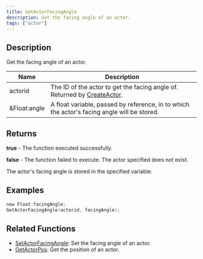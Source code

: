 ```yaml
---
title: GetActorFacingAngle
description: Get the facing angle of an actor.
tags: ["actor"]
---
```


<VersionWarn version='SA-MP 0.3.7' />

## Description

Get the facing angle of an actor.

| Name         | Description                                                                                 |
| ------------ | ------------------------------------------------------------------------------------------- |
| actorid      | The ID of the actor to get the facing angle of. Returned by [CreateActor](CreateActor).     |
| &Float:angle | A float variable, passed by reference, in to which the actor's facing angle will be stored. |

## Returns

**true** - The function executed successfully.

**false** - The function failed to execute. The actor specified does not exist.

The actor's facing angle is stored in the specified variable.

## Examples

```c
new Float:facingAngle;
GetActorFacingAngle(actorid, facingAngle);
```

## Related Functions

- [SetActorFacingAngle](SetActorFacingAngle): Set the facing angle of an actor.
- [GetActorPos](GetActorPos): Get the position of an actor.
